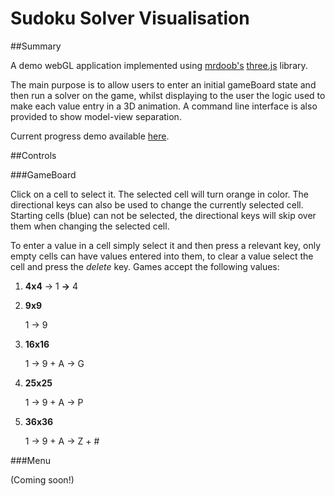 Sudoku Solver Visualisation
===========================

##Summary


A demo webGL application implemented using [mrdoob's](https://twitter.com/mrdoob) [three.js](https://github.com/mrdoob/three.js) library.

The main purpose is to allow users to enter an initial gameBoard state and then run a solver on the game,
whilst displaying to the user the logic used to make each value entry in a 3D animation. A command line interface is also provided to show  model-view separation.

Current progress demo available [here](http://0xor1.com/Sudoku).

##Controls


###GameBoard

Click on a cell to select it. The selected cell will turn orange in color. The directional keys can also be used to change the currently selected cell. Starting cells (blue) can not be selected, the directional keys will skip over them when changing the selected cell.

To enter a value in a cell simply select it and then press a relevant key, only empty cells can have values entered into them, to clear a value select the cell and press the _delete_ key. Games accept the following values:

1. **4x4** &rarr; 1 **&rarr;** 4  

2. **9x9**

   1 &rarr; 9  

3. **16x16**

   1 &rarr; 9 + A &rarr; G  

4. **25x25**

   1 &rarr; 9 + A &rarr; P  

5. **36x36**

   1 &rarr; 9 + A &rarr; Z + #  

###Menu

(Coming soon!)
